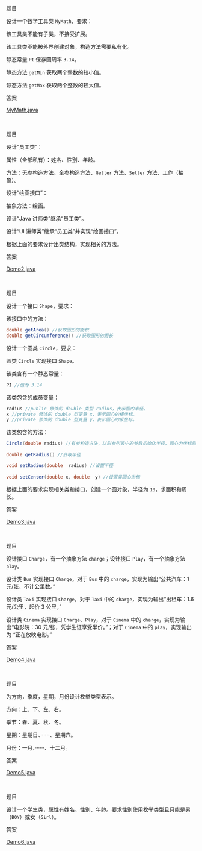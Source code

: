 题目

设计一个数学工具类 `MyMath`，要求：

该工具类不能有子类，不接受扩展。

该工具类不能被外界创建对象，构造方法需要私有化。

静态常量 `PI` 保存圆周率 `3.14`。

静态方法 `getMin` 获取两个整数的较小值。

静态方法 `getMax` 获取两个整数的较大值。

答案

[MyMath.java](./src/day2/demo1/MyMath.java)

<br>

题目

设计“员工类”：

属性（全部私有）：姓名、性别、年龄。

方法：无参构造方法、全参构造方法、`Getter` 方法、`Setter` 方法、工作（抽象）。

设计“绘画接口”：

抽象方法：绘画。

设计“Java 讲师类”继承“员工类”。

设计“UI 讲师类”继承“员工类”并实现“绘画接口”。

根据上面的要求设计出类结构，实现相关的方法。

答案

[Demo2.java](./src/day2/demo2/Demo2.java)

<br>

题目

设计一个接口 `Shape`，要求：

该接口中的方法：

```Java
double getArea() //获取图形的面积
double getCircumference() //获取图形的周长
```

设计一个圆类 `Circle`，要求：

圆类 `Circle` 实现接口 `Shape`。

该类含有一个静态常量：

```Java
PI //值为 3.14
```

该类包含的成员变量：

```Java
radius //public 修饰的 double 类型 radius，表示圆的半径。
x //private 修饰的 double 型变量 x，表示圆心的横坐标。
y //private 修饰的 double 型变量 y，表示圆心的纵坐标。
```

该类包含的方法：

```Java
Circle(double radius) //有参构造方法，以形参列表中的参数初始化半径，圆心为坐标原点（x = 0，y = 0） 
    
double getRadius() //获取半径

void setRadius(double  radius) //设置半径
    
void setCenter(double x, double  y) //设置类圆心坐标
```

根据上面的要求实现相关类和接口，创建一个圆对象，半径为 `10`，求面积和周长。

答案

[Demo3.java](./src/day2/demo3/Demo3.java)

<br>

题目

设计接口 `Charge`，有一个抽象方法 `charge`；设计接口 `Play`，有一个抽象方法 `play`。

设计类 `Bus` 实现接口 `Charge`，对于 `Bus` 中的 `charge`，实现为输出“公共汽车：1 元/张，不计公里数。”

设计类 `Taxi` 实现接口 `Charge`，对于 `Taxi` 中的 `charge`，实现为输出“出租车：1.6 元/公里，起价 3 公里。”

设计类 `Cinema` 实现接口 `Charge`、`Play`，对于 `Cinema` 中的 `charge`，实现为输出“电影院：30 元/张，凭学生证享受半价。”；对于 `Cinema` 中的 `play`，实现输出为 “正在放映电影。”

答案

[Demo4.java](./src/day2/demo4/Demo4.java)

<br>

题目

为方向，季度，星期，月份设计枚举类型表示。

方向：上、下、左、右。

季节：春、夏、秋、冬。

星期：星期日、······、星期六。

月份：一月、······、十二月。

答案

[Demo5.java](./src/day2/demo5/Demo5.java)

<br>

题目

设计一个学生类，属性有姓名、性别、年龄。要求性别使用枚举类型且只能是男（`BOY`）或女（`Girl`）。

答案

[Demo6.java](./src/day2/demo6/Demo6.java)